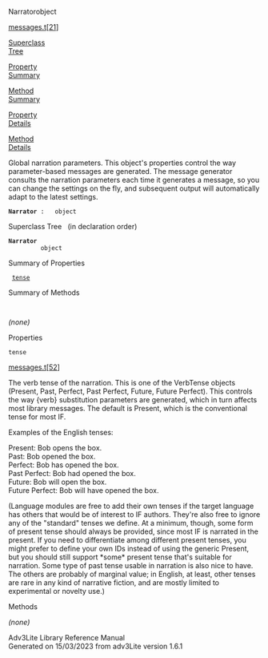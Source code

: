 <span class="title">Narrator</span><span class="type">object</span>

[messages.t](../file/messages.t.html)\[[21](../source/messages.t.html#21)\]

[Superclass  
Tree](#_SuperClassTree_)

[Property  
Summary](#_PropSummary_)

[Method  
Summary](#_MethodSummary_)

[Property  
Details](#_Properties_)

[Method  
Details](#_Methods_)

<div class="fdesc">

Global narration parameters. This object's properties control the way
parameter-based messages are generated. The message generator consults
the narration parameters each time it generates a message, so you can
change the settings on the fly, and subsequent output will automatically
adapt to the latest settings.

**`Narrator`**` :   object`

</div>

<span id="_SuperClassTree_"></span>

<div class="mjhd">

<span class="hdln">Superclass Tree</span>   (in declaration order)

</div>

**`Narrator`**  
`         object`  
<span id="_PropSummary_"></span>

<div class="mjhd">

<span class="hdln">Summary of Properties</span>  

</div>

` `[`tense`](#tense)`  `

<span id="_MethodSummary_"></span>

<div class="mjhd">

<span class="hdln">Summary of Methods</span>  

</div>

` `

*(none)* <span id="_Properties_"></span>

<div class="mjhd">

<span class="hdln">Properties</span>  

</div>

<span id="tense"></span>

`tense`

[messages.t](../file/messages.t.html)\[[52](../source/messages.t.html#52)\]

<div class="desc">

The verb tense of the narration. This is one of the VerbTense objects
(Present, Past, Perfect, Past Perfect, Future, Future Perfect). This
controls the way {verb} substitution parameters are generated, which in
turn affects most library messages. The default is Present, which is the
conventional tense for most IF.

Examples of the English tenses:

  
Present: Bob opens the box.  
Past: Bob opened the box.  
Perfect: Bob has opened the box.  
Past Perfect: Bob had opened the box.  
Future: Bob will open the box.  
Future Perfect: Bob will have opened the box.

(Language modules are free to add their own tenses if the target
language has others that would be of interest to IF authors. They're
also free to ignore any of the "standard" tenses we define. At a
minimum, though, some form of present tense should always be provided,
since most IF is narrated in the present. If you need to differentiate
among different present tenses, you might prefer to define your own IDs
instead of using the generic Present, but you should still support
\*some\* present tense that's suitable for narration. Some type of past
tense usable in narration is also nice to have. The others are probably
of marginal value; in English, at least, other tenses are rare in any
kind of narrative fiction, and are mostly limited to experimental or
novelty use.)

</div>

<span id="_Methods_"></span>

<div class="mjhd">

<span class="hdln">Methods</span>  

</div>

*(none)*

<div class="ftr">

Adv3Lite Library Reference Manual  
Generated on 15/03/2023 from adv3Lite version 1.6.1

</div>
